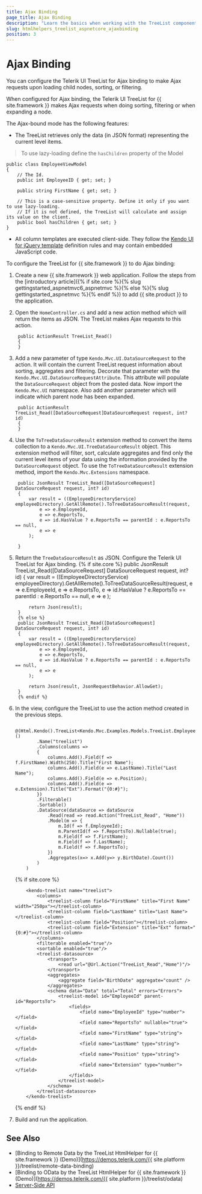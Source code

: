 ```yaml
---
title: Ajax Binding
page_title: Ajax Binding
description: "Learn the basics when working with the TreeList component for {{ site.framework }}."
slug: htmlhelpers_treelist_aspnetcore_ajaxbinding
position: 3
---
```


# Ajax Binding

You can configure the Telerik UI TreeList for Ajax binding to make Ajax requests upon loading child nodes, sorting, or filtering.

When configured for Ajax binding, the Telerik UI TreeList for {{ site.framework }} makes Ajax requests when doing sorting, filtering or when expanding a node.

The Ajax-bound mode has the following features:
- The TreeList retrieves only the data (in JSON format) representing the current level items.
>  To use lazy-loading define the `hasChildren` property of the Model

    public class EmployeeViewModel
    {
        // The Id.
        public int EmployeeID { get; set; }

        public string FirstName { get; set; }

        // This is a case-sensitive property. Define it only if you want to use lazy-loading.
        // If it is not defined, the TreeList will calculate and assign its value on the client.
        public bool hasChildren { get; set; }
    }
- All column templates are executed client-side. They follow the [Kendo UI for jQuery template](https://docs.telerik.com/kendo-ui/framework/templates/overview) definition rules and may contain embedded JavaScript code.

To configure the TreeList for {{ site.framework }} to do Ajax binding:

1. Create a new {{ site.framework }} web application. Follow the steps from the [introductory article]({% if site.core %}{% slug gettingstarted_aspnetmvc6_aspnetmvc %}{% else %}{% slug gettingstarted_aspnetmvc %}{% endif %}) to add {{ site.product }} to the application.
1. Open the `HomeController.cs` and add a new action method which will return the items as JSON. The TreeList makes Ajax requests to this action.

        public ActionResult TreeList_Read()
        {
        }

1. Add a new parameter of type `Kendo.Mvc.UI.DataSourceRequest` to the action. It will contain the current TreeList request information about sorting, aggregates and filtering. Decorate that parameter with the `Kendo.Mvc.UI.DataSourceRequestAttribute`. This attribute will populate the `DataSourceRequest` object from the posted data. Now import the `Kendo.Mvc.UI` namespace. Also add another parameter which will indicate which parent node has been expanded.

        public ActionResult TreeList_Read([DataSourceRequest]DataSourceRequest request, int? id)
        {
        }

1. Use the `ToTreeDataSourceResult` extension method to convert the items collection to a `Kendo.Mvc.UI.TreeDataSourceResult` object. This extension method will filter, sort, calculate aggregates and find only the current level items of your data using the information provided by the `DataSourceRequest` object. To use the `ToTreeDataSourceResult` extension method, import the `Kendo.Mvc.Extensions` namespace.

        public JsonResult TreeList_Read([DataSourceRequest] DataSourceRequest request, int? id)
        {
            var result = ((EmployeeDirectoryService) employeeDirectory).GetAllRemote().ToTreeDataSourceResult(request,
                e => e.EmployeeId,
                e => e.ReportsTo,
                e => id.HasValue ? e.ReportsTo == parentId : e.ReportsTo == null,
                e => e
            );

        }

1. Return the `TreeDataSourceResult` as JSON. Configure the Telerik UI TreeList for Ajax binding.
        {% if site.core %}
        public JsonResult TreeList_Read([DataSourceRequest] DataSourceRequest request, int? id)
        {
            var result = ((EmployeeDirectoryService) employeeDirectory).GetAllRemote().ToTreeDataSourceResult(request,
                e => e.EmployeeId,
                e => e.ReportsTo,
                e => id.HasValue ? e.ReportsTo == parentId : e.ReportsTo == null,
                e => e
            );

            return Json(result);
        }
        {% else %}
        public JsonResult TreeList_Read([DataSourceRequest] DataSourceRequest request, int? id)
        {
            var result = ((EmployeeDirectoryService) employeeDirectory).GetAllRemote().ToTreeDataSourceResult(request,
                e => e.EmployeeId,
                e => e.ReportsTo,
                e => id.HasValue ? e.ReportsTo == parentId : e.ReportsTo == null,
                e => e
            );

            return Json(result, JsonRequestBehavior.AllowGet);
        }
        {% endif %}

1. In the view, configure the TreeList to use the action method created in the previous steps.

    ```HtmlHelper
        @(Html.Kendo().TreeList<Kendo.Mvc.Examples.Models.TreeList.EmployeeDirectoryRemoteModel>()
            .Name("treelist")
            .Columns(columns =>
            {
                columns.Add().Field(f => f.FirstName).Width(250).Title("First Name");
                columns.Add().Field(e => e.LastName).Title("Last Name");
                columns.Add().Field(e => e.Position);
                columns.Add().Field(e => e.Extension).Title("Ext").Format("{0:#}");
            })
            .Filterable()
            .Sortable()
            .DataSource(dataSource => dataSource
                .Read(read => read.Action("TreeList_Read", "Home"))
                .Model(m => {
                    m.Id(f => f.EmployeeId);
                    m.ParentId(f => f.ReportsTo).Nullable(true);
                    m.Field(f => f.FirstName);
                    m.Field(f => f.LastName);
                    m.Field(f => f.ReportsTo);
                })
                .Aggregates(x=> x.Add(y=> y.BirthDate).Count())
            )
        )
    ```
    {% if site.core %}
    ```TagHelper
        <kendo-treelist name="treelist">
            <columns>
                <treelist-column field="FirstName" title="First Name" width="250px"></treelist-column>
                <treelist-column field="LastName" title="Last Name"></treelist-column>
                <treelist-column field="Position"></treelist-column>
                <treelist-column field="Extension" title="Ext" format="{0:#}"></treelist-column>
            </columns>
            <filterable enabled="true"/>
            <sortable enabled="true"/>
            <treelist-datasource>
                <transport>
                    <read url="@Url.Action("TreeList_Read","Home")"/>
                </transport>
                <aggregates>
                    <aggregate field="BirthDate" aggregate="count" />
                </aggregates>
                <schema data="Data" total="Total" errors="Errors">
                    <treelist-model id="EmployeeId" parent-id="ReportsTo">
                        <fields>
                            <field name="EmployeeId" type="number"></field>
                            <field name="ReportsTo" nullable="true"></field>
                            <field name="FirstName" type="string"></field>
                            <field name="LastName" type="string"></field>
                            <field name="Position" type="string"></field>
                            <field name="Extension" type="number"></field>
                        </fields>
                    </treelist-model>
                </schema>
            </treelist-datasource>
        </kendo-treelist>
    ```
    {% endif %}

1. Build and run the application.

## See Also

* [Binding to Remote Data by the TreeList HtmlHelper for {{ site.framework }} (Demo)](https://demos.telerik.com/{{ site.platform }}/treelist/remote-data-binding)
* [Binding to OData by the TreeList HtmlHelper for {{ site.framework }} (Demo)](https://demos.telerik.com/{{ site.platform }}/treelist/odata)
* [Server-Side API](/api/treelist)
